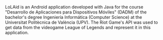 LoLAid is an Android application developed with Java for the course "Desarrollo de Aplicaciones para Dispositivos Móviles" (DADM) of the bachelor's degree Ingeniería Informática (Computer Science) at the Universitat Politècnica de València (UPV). The Riot Game's API was used to get data from the videogame League of Legends and represent it in this application.
